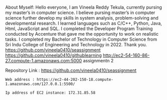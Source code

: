 About Myself:
Hello everyone,
I am Vineela Reddy Tekula, currently pursing my master’s in computer science. I 
believe pursing master’s in computer science further develop my skills in system 
analysis, problem-solving and developmental research.
I learned languages such as C/C++, Python, Java, Html, JavaScript and SQL. I 
completed the Developer Program Training conducted by Accenture that gave me 
the opportunity to work on realistic tasks.
I completed my Bachelor of Technology in Computer Science from Sri Indu 
College of Engineering and Technology in 2022.
Thank you.
https://github.com/vineela0410/seassignment
https://github.com/vineela0410/githublearning
http://ec2-54-160-86-27.compute-1.amazonaws.com:5000
assignmentn 2

Repository Link : https://github.com/vineela0410/seassignment

	Web address : https://ec2-44-202-150-18.compute-1.amazonaws.com/127.0.0.1:5500/

	Ip address of EC2 instance: 172.31.85.58
